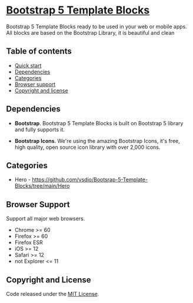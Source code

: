 # [Bootstrap 5 Template Blocks](https://vsdio.com/block.html)

Bootstrap 5 Template Blocks ready to be used in your web or mobile apps. All blocks are based on the Bootstrap Library, it is beautiful and clean

## Table of contents

- [Quick start](#quick-start)
- [Dependencies](#dependencies)
- [Categories](#categories)
- [Browser support](#browser-support)
- [Copyright and license](#copyright-and-license)


## Dependencies

- **Bootstrap**. Bootstrap 5 Template Blocks is built on Bootstrap 5 library and fully supports it.

- **Bootstrap Icons**. We're using the amazing Bootstrap Icons, it's free, high quality, open source icon library with over 2,000 icons.

## Categories

- Hero - https://github.com/vsdio/Bootsrap-5-Template-Blocks/tree/main/Hero


## Browser Support

Support all major web browsers. 

- Chrome >= 60
- Firefox >= 60
- Firefox ESR
- iOS >= 12
- Safari >= 12
- not Explorer <= 11

## Copyright and License
Code released under the [MIT License](https://github.com/vsdio/Bootsrap-5-Template-Blocks/blob/main/LICENSE). 
